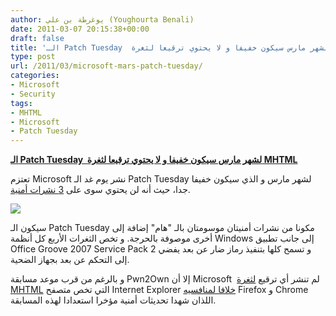 ```yaml
---
author: يوغرطة بن علي (Youghourta Benali)
date: 2011-03-07 20:15:38+00:00
draft: false
title: 'الـ Patch Tuesday  لشهر مارس سيكون خفيفا و لا يحتوي ترقيعا لثغرة MHTML '
type: post
url: /2011/03/microsoft-mars-patch-tuesday/
categories:
- Microsoft
- Security
tags:
- MHTML
- Microsoft
- Patch Tuesday
---
```


**[الـ Patch Tuesday  لشهر مارس سيكون خفيفا و لا يحتوي ترقيعا لثغرة MHTML](https://www.it-scoop.com/2011/03/microsoft-mars-patch-tuesday/)**




تعتزم Microsoft نشر يوم غد الـ Patch Tuesday لشهر مارس و الذي سيكون خفيفا جدا، حيث أنه لن يحتوي سوى على [3 نشرات أمنية](http://www.microsoft.com/technet/security/bulletin/ms11-mar.mspx).




[![](https://www.it-scoop.com/wp-content/uploads/2011/02/patch-tuesday.jpg)
](https://www.it-scoop.com/2011/03/microsoft-mars-patch-tuesday/)


سيكون الـ Patch Tuesday مكونا من نشرات أمنيتان موسومتان بالـ "هام" إضافة إلى أخرى موصوفة بالحرجة. و تخص الثغرات الأربع كل أنظمة Windows إلى جانب تطبيق Office Groove 2007 Service Pack 2 و تسمح كلها بتنفيذ رماز ضار عن بعد يفضي إلى التحكم عن بعد بجهاز الضحية.

و بالرغم من قرب موعد مسابقة Pwn2Own إلا أن Microsoft  لم تنشر أي ترقيع [لثغرة MHTML](https://www.it-scoop.com/2011/01/microsoft-mhtml-vulnerability/) التي تخص متصفح Internet Explorer [خلافا لمنافسيه](https://www.it-scoop.com/2011/03/mozilla-firefox-3-6-14-3-6-15-pwn2own-2011/) Firefox و Chrome اللذان شهدا تحديثات أمنية مؤخرا استعدادا لهذه المسابقة.





